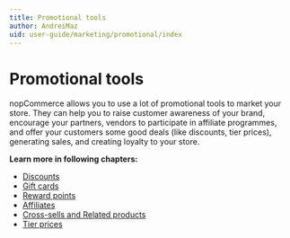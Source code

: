 ```yaml
---
title: Promotional tools
author: AndreiMaz
uid: user-guide/marketing/promotional/index
---
```

# Promotional tools

nopCommerce allows you to use a lot of promotional tools to market your store. They can help you to raise customer awareness of your brand, encourage your partners, vendors to participate in affiliate programmes, and offer your customers some good deals (like discounts, tier prices), generating sales, and creating loyalty to your store.

**Learn more in following chapters:**

- [Discounts](xref:user-guide/marketing/promotional/discounts/index)
- [Gift cards](xref:user-guide/marketing/promotional/gift-cards)
- [Reward points](xref:user-guide/marketing/promotional/reward-points)
- [Affiliates](xref:user-guide/marketing/promotional/affiliates)
- [Cross-sells and Related products](xref:user-guide/marketing/promotional/crosssells-related-products)
- [Tier prices](user-guide/marketing/promotional/tier-prices)
